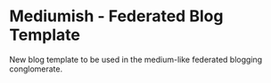 # Mediumish - Federated Blog Template

New blog template to be used in the medium-like federated blogging conglomerate.
